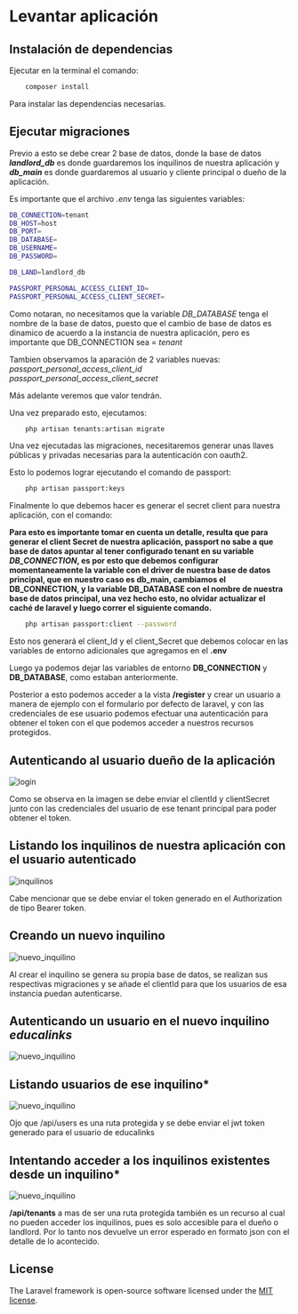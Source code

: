 # Levantar aplicación

## Instalación de dependencias 
Ejecutar en la terminal el comando:

```sh
    composer install
```
Para instalar las dependencias necesarias.

## Ejecutar migraciones

Previo a esto se debe crear 2 base de datos, donde la base de datos ***landlord_db*** es donde guardaremos los inquilinos de nuestra aplicación y ***db_main*** es donde guardaremos al usuario y cliente principal o dueño de la aplicación. 

Es importante que el archivo *.env* tenga las siguientes variables:
```sh
DB_CONNECTION=tenant
DB_HOST=host
DB_PORT=
DB_DATABASE=
DB_USERNAME=
DB_PASSWORD=

DB_LAND=landlord_db

PASSPORT_PERSONAL_ACCESS_CLIENT_ID=
PASSPORT_PERSONAL_ACCESS_CLIENT_SECRET=
```

Como notaran, no necesitamos que la variable *DB_DATABASE* tenga el nombre de la base de datos, puesto que el cambio de base de datos es dinamico de acuerdo a la instancia de nuestra aplicación, pero es importante que DB_CONNECTION sea = *tenant*

Tambien observamos la aparación de 2 variables nuevas: *passport_personal_access_client_id*
*passport_personal_access_client_secret*

Más adelante veremos que valor tendrán.

Una vez preparado esto, ejecutamos:

```sh
    php artisan tenants:artisan migrate
```

Una vez ejecutadas las migraciones, necesitaremos generar unas llaves públicas y privadas necesarias para la autenticación con oauth2.

Esto lo podemos lograr ejecutando el comando de passport:
```sh
    php artisan passport:keys
```

Finalmente lo que debemos hacer es generar el secret client para nuestra aplicación, con el comando:

**Para esto es importante tomar en cuenta un detalle, resulta que para generar el client Secret de nuestra aplicación, passport no sabe a que base de datos apuntar al tener configurado tenant en su variable *DB_CONNECTION*, es por esto que debemos configurar momentaneamente la variable con el driver de nuestra base de datos principal, que en nuestro caso es db_main, cambiamos el DB_CONNECTION, y la variable DB_DATABASE con el nombre de nuestra base de datos principal, una vez hecho esto, no olvidar actualizar el caché de laravel y luego correr el siguiente comando.**

```sh
    php artisan passport:client --password
```

Esto nos generará el client_Id y el client_Secret que debemos colocar en las variables de entorno adicionales que agregamos en el **.env**

Luego ya podemos dejar las variables de entorno **DB_CONNECTION** y **DB_DATABASE**, como estaban anteriormente.

Posterior a esto podemos acceder a la vista **/register** y crear un usuario a manera de ejemplo con el formulario por defecto de laravel, y con las credenciales de ese usuario podemos efectuar una autenticación para obtener el token con el que podemos acceder a nuestros recursos protegidos.

## **Autenticando al usuario dueño de la aplicación**
![login](docs/1.png)

Como se observa en la imagen se debe enviar el clientId y clientSecret junto con las credenciales del usuario de ese tenant principal para poder obtener el token.

## **Listando los inquilinos de nuestra aplicación con el usuario autenticado**
![inquilinos](docs/2.png)

Cabe mencionar que se debe enviar el token generado en el Authorization de tipo Bearer token.

## **Creando un nuevo inquilino**
![nuevo_inquilino](docs/3.png)

Al crear el inquilino se genera su propia base de datos, se realizan sus respectivas migraciones y se añade el clientId para que los usuarios de esa instancia puedan autenticarse.

## **Autenticando un usuario en el nuevo inquilino *educalinks***
![nuevo_inquilino](docs/4.png)


## **Listando usuarios de ese inquilino***
![nuevo_inquilino](docs/5.png)

Ojo que /api/users es una ruta protegida y se debe enviar el jwt token generado para el usuario de educalinks

## **Intentando acceder a los inquilinos existentes desde un inquilino***
![nuevo_inquilino](docs/6.png)

**/api/tenants** a mas de ser una ruta protegida también es un recurso al cual no pueden acceder los inquilinos, pues es solo accesible para el dueño o landlord. Por lo tanto nos devuelve un error esperado en formato json con el detalle de lo acontecido.

## License

The Laravel framework is open-source software licensed under the [MIT license](https://opensource.org/licenses/MIT).
